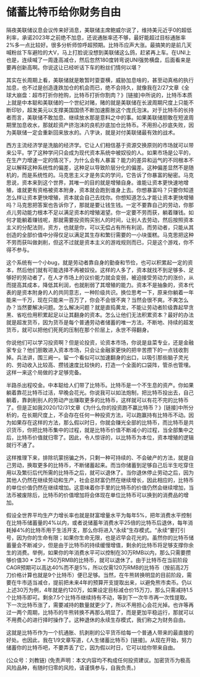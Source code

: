 # 储蓄比特币给你财务自由

隔夜美联储议息会议传来好消息，美联储主席鲍威尔说了，维持美元近乎0的超低利率，承诺2023年之前绝不加息，还说通胀率还不够，最好能超过目标通胀率2%多一点比较好。很多分析师惊呼超预期。比特币应声大涨。最搞笑的是前几天喊粉丝下车避险的大V，马上打脸说没想到美联储这么鸽，赶紧再上车。在UNI上也是，连续喊了一周逢高减仓，然后忽然180度转弯说UNI强势横盘，后面看来是要再创新高啊。你说这让已经听话下车的粉丝们情何以堪？

其实在长周期上看，美联储就是敢暂时耍耍横，威胁加息啥的，甚至动真格的执行加息，也不过是创造逢跌加仓的机会而已，绝不会持久，就像我在2/27文章《全球大崩盘：超市打折你抢购，比特币打折你割肉？》\[链接\]中所说的，比特币本质上就是中本聪和美联储的一个世纪对赌，赌的就是美联储在长波周期尺度上只能不断印钞，超发美元以支撑美国国债不断加速膨胀这个庞氏泡沫。对于比特币的长持者而言，美联储不敢加息、继续放水那是意料之中的事。如果美联储胆敢在短波周期里加息收水，那就趁资产挤泡沫的良机抄底加仓比特币。不用担心抄底失败，因为美联储一定会重新回来放水的。八字诀，就是对付美联储最有效的战术。

西方主流经济学是洗脑的经济学。它让人们相信基于资源交换原则的市场就可以带来公平。学了这种学问只会成为现代资本系统中被奴役的人。如果市场是公平的，在生产力增速一定的情况下，为什么会有人暴富？能力的差异和运气的不同根本不足以解释这种系统性的偏差，这种足以导致阶层分化的偏差。这种偏差显然不是随机的，而是系统性的。马克思主义才是务实的学问，它告诉了你暴富的秘密。马克思说，资本来到这个世界，其唯一的目的就是增殖自身。谁能让资本更快速地增殖，谁就更有资格被资本附身，资本就会跑到谁身上去。你想暴富吗？只要你知道怎么样让资本更快增殖，资本就会自己去找你。你想知道怎么才能让资本更快增殖吗？马克思把答案也告诉你了，那就是要让钱生钱。一定不要靠自己的劳动，你那点儿劳动能力根本不足以满足资本的增殖渴望。你一定要不劳而获，躺着赚钱。如何才能躺着赚钱呢，那就需要投资购买别人的时间，让别人去劳动，然后按照资本主义的分配法则，资方，也就是你，可以无偿占有所有利润，而劳动者，只能从其创造的全部价值中分得仅足以满足其生存和繁衍需要的一小块蛋糕。马克思把这种不劳而获叫做剥削，但这不过就是资本主义的游戏规则而已，只是这个游戏，你不得不参与。

这个系统有一个小bug，就是劳动者靠自身的勤奋和节俭，也可以积累起一定的资本，然后他们就有可能选择不再被奴役。这样的人多了，资本就找不到足够多、足够好的劳动者了，在人才市场上的议价能力就会变弱，被迫接受劳动力的涨价，从而提高其成本，降低其利润，也就削弱了其增殖的能力。资本不是抽象的，资本代表的是资本附身的人的共同意志，一种阶级共识。换位思考一下，原来你躺着一年能来一千万，现在只能来一百万了，你会不会很不爽？当然会很不爽。不爽怎么办？当然要解决问题。怎么解决问题？就是直捣黄龙，不能让劳动者阶级靠起早贪黑、省吃俭用积累起足以让其翻身的资本。怎么让他们无法积累资本？最好的办法就是超发货币，因为货币是每个普通劳动者储蓄的唯一方法，不断地、持续的超发货币，就可以把他们死死的压制在那个阶层上，永世不得翻身。

你说他们可以学习投资啊？但是论投资，论资本市场，你说是韭菜专业，还是金融家专业？他们胆敢进入资本市场，只会让金融家更快的把辛苦攒下的一点钱收割掉。兵法讲，围三阙一。留一个看似可以加速翻身的出口，以吸引那些脑子灵光的、劳动收入比较高、攒钱速度比较快的，打造一个全面的口袋阵，管杀也管埋。这样一来这个局做的才足够完备。

半路杀出程咬金。中本聪给人们带了比特币。比特币是一个不生息的资产。你如果躺着靠花比特币过活，早晚会花光。你说我可以如法炮制，把比特币投出去，自己躺着，靠剥削别人的劳动产出赚取更多的比特币，这样就可以有花不完的比特币了。但是正如我2020/12/31文章《为什么你的投资跑不赢比特币？》\[链接\]中所分析的，在长期尺度上，不会存在任何一种投资方法，可以跑赢持有比特币不动。因为如果存在这样的方法，那么假以时日，你就会赚光全部的比特币，而比特币是共识货币，你把比特币集中的过程，就是比特币价值不断减小的过程，当全部集中之后，比特币价值就归零了。因此，令人惊讶的，以比特币为本位，资本增殖的逻辑就行不通了。

这样推理下来，排除坑蒙拐骗之外，只剩一种可持续的、不会破产的方法，就是自己劳动，换取更多的比特币，不断储蓄起来。而当你储蓄到足够自己后半生吃穿住用以及繁衍后代所需的比特币之后，就可以退休了。当你退休停止劳动之后，因为其他人仍然在继续劳动和生产，社会总财富仍然在继续增长，因此相应的，比特币的单位价值仍然在继续增加。这意味着你手里的比特币的价值仍然会继续增加，当法币被废除后，比特币的价值增加将会体现在单位比特币可以换到的消费品的增加。

假设全世界平均生产力增长率也就是财富增量水平为每年5%，把年消费水平控制在比特币储蓄量的4%以内，或者说储蓄年消费水平25倍的比特币后退休，每年消耗掉4%的比特币用于生活开支，那么你将进入“永续”生存模式。“永续”要打引号，因为你的生命有限；​如果你生命无限，也是迟早会花光的。虽然你的比特币储蓄量会不断减少，但是由于比特币的持续缓慢增值，剩余的比特币将足够支撑你余生的消费。举例，如果你的年消费水平可以控制在30万RMB以内，那么只需要攒够价值30 \* 25 = 750万RMB的比特币，就可以退休了。由于比特币在当前阶段CAGR预期可以高达40%而不是5%，所以仅需120万RMB的比特币（按前高2万刀价格计算也就是9个比特币）便已足够。当然，在牛熊转换明显的目前阶段，需要在牛市适当减仓，提前把未来4年的预算开支提取出来，以避免熊市卖币。仍以上述30万为例，4年就是约120万，如果设定目标减仓价15万刀，那么只需减持1.5个比特币即可。剩余7.5个比特币继续持有不动，等到下一次牛市再一次性提取。下一次比特币涨了，需要减持的数量就更少了，所以不用担心会花光掉。也许等再过一两个周期，比特币的牛熊转换不再那么明显了，而是更加平稳运行，那就可以不用费心的进行择时操作了。这种退休的永续生存模式，我们称之为财务自由。

这就是比特币作为一个抗通胀、抗剥削的公平货币给每一个普通人带来的最直接的好处。也因此，我在1/9文章写道，《人生储蓄比特币》\[链接\]。从现在开始，努力储蓄你的比特币吧，不要弄丢了它，因为假以时日，它可以给你带来自由。

\(公众号：刘教链\)  \(免责声明：本文内容均不构成任何投资建议。加密货币为极高风险品种，有随时归零的风险，请谨慎参与，自我负责。\)


